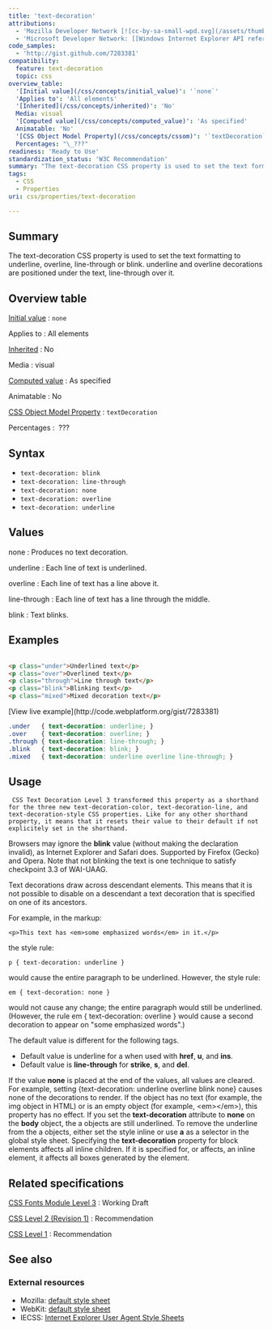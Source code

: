 ```yaml
---
title: 'text-decoration'
attributions:
  - 'Mozilla Developer Network [![cc-by-sa-small-wpd.svg](/assets/thumb/8/8c/cc-by-sa-small-wpd.svg/120px-cc-by-sa-small-wpd.svg.png)](http://creativecommons.org/licenses/by-sa/3.0/us/): [[text-decoration](https://developer.mozilla.org/en-US/docs/CSS/text-decoration) Article]'
  - 'Microsoft Developer Network: [[Windows Internet Explorer API reference](http://msdn.microsoft.com/en-us/library/ie/hh828809%28v=vs.85%29.aspx) Article]'
code_samples:
  - 'http://gist.github.com/7283381'
compatibility:
  feature: text-decoration
  topic: css
overview_table:
  '[Initial value](/css/concepts/initial_value)': '`none`'
  'Applies to': 'All elements'
  '[Inherited](/css/concepts/inherited)': 'No'
  Media: visual
  '[Computed value](/css/concepts/computed_value)': 'As specified'
  Animatable: 'No'
  '[CSS Object Model Property](/css/concepts/cssom)': '`textDecoration`'
  Percentages: "\_???"
readiness: 'Ready to Use'
standardization_status: 'W3C Recommendation'
summary: "The text-decoration CSS property is used to set the text formatting to underline, overline, line-through or blink. underline and overline decorations are positioned under the text, line-through over it.\n"
tags:
  - CSS
  - Properties
uri: css/properties/text-decoration

---
```

## Summary

The text-decoration CSS property is used to set the text formatting to underline, overline, line-through or blink. underline and overline decorations are positioned under the text, line-through over it.

## Overview table

[Initial value](/css/concepts/initial_value)
:   `none`

Applies to
:   All elements

[Inherited](/css/concepts/inherited)
:   No

Media
:   visual

[Computed value](/css/concepts/computed_value)
:   As specified

Animatable
:   No

[CSS Object Model Property](/css/concepts/cssom)
:   `textDecoration`

Percentages
:    ???

## Syntax

-   `text-decoration: blink`
-   `text-decoration: line-through`
-   `text-decoration: none`
-   `text-decoration: overline`
-   `text-decoration: underline`

## Values

none
:   Produces no text decoration.

underline
:   Each line of text is underlined.

overline
:   Each line of text has a line above it.

line-through
:   Each line of text has a line through the middle.

blink
:   Text blinks.

## Examples

``` html

<p class="under">Underlined text</p>
<p class="over">Overlined text</p>
<p class="through">Line through text</p>
<p class="blink">Blinking text</p>
<p class="mixed">Mixed decoration text</p>
```

</pre>
[View live example](http://code.webplatform.org/gist/7283381)

``` css
.under   { text-decoration: underline; }
.over    { text-decoration: overline; }
.through { text-decoration: line-through; }
.blink   { text-decoration: blink; }
.mixed   { text-decoration: underline overline line-through; }
```

## Usage

     CSS Text Decoration Level 3 transformed this property as a shorthand for the three new text-decoration-color, text-decoration-line, and text-decoration-style CSS properties. Like for any other shorthand property, it means that it resets their value to their default if not explicitely set in the shorthand.

Browsers may ignore the **blink** value (without making the declaration invalid), as Internet Explorer and Safari does. Supported by Firefox (Gecko) and Opera. Note that not blinking the text is one technique to satisfy checkpoint 3.3 of WAI-UAAG.

Text decorations draw across descendant elements. This means that it is not possible to disable on a descendant a text decoration that is specified on one of its ancestors.

For example, in the markup:

    <p>This text has <em>some emphasized words</em> in it.</p>

the style rule:

    p { text-decoration: underline }

would cause the entire paragraph to be underlined. However, the style rule:

    em { text-decoration: none }

would not cause any change; the entire paragraph would still be underlined. (However, the rule em { text-decoration: overline } would cause a second decoration to appear on "some emphasized words".)

The default value is different for the following tags.

-   Default value is underline for a when used with **href**, **u**, and **ins**.
-   Default value is **line-through** for **strike**, **s**, and **del**.

If the value **none** is placed at the end of the values, all values are cleared. For example, setting {text-decoration: underline overline blink none} causes none of the decorations to render. If the object has no text (for example, the img object in HTML) or is an empty object (for example, \<em\>\</em\>), this property has no effect. If you set the **text-decoration** attribute to **none** on the **body** object, the a objects are still underlined. To remove the underline from the a objects, either set the style inline or use **a** as a selector in the global style sheet. Specifying the **text-decoration** property for block elements affects all inline children. If it is specified for, or affects, an inline element, it affects all boxes generated by the element.

## Related specifications

[CSS Fonts Module Level 3](http://dev.w3.org/csswg/css-text-decor-3/#text-decoration)
:   Working Draft

[CSS Level 2 (Revision 1)](http://www.w3.org/TR/CSS2/text.html#lining-striking-props)
:   Recommendation

[CSS Level 1](http://www.w3.org/TR/CSS1/#text-decoration)
:   Recommendation

## See also

### External resources

-   Mozilla: [default style sheet](http://mxr.mozilla.org/mozilla/source/layout/style/html.css)
-   WebKit: [default style sheet](http://trac.webkit.org/browser/trunk/Source/WebCore/css/html.css)
-   IECSS: [Internet Explorer User Agent Style Sheets](http://www.iecss.com/)
